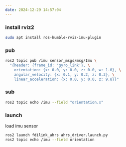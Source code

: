 ```yaml
---
date: 2024-12-29 14:57:04
---
```


### install rviz2

```bash
sudo apt install ros-humble-rviz-imu-plugin
```

### pub

```bash
ros2 topic pub /imu sensor_msgs/msg/Imu \
  "{header: {frame_id: 'gyro_link'}, \
    orientation: {x: 0.0, y: 0.0, z: 0.0, w: 1.0}, \
    angular_velocity: {x: 0.1, y: 0.2, z: 0.3}, \
    linear_acceleration: {x: 0.0, y: 0.0, z: 9.8}}"
```

### sub

```bash
ros2 topic echo /imu --field "orientation.x"
```

### launch

load imu sensor

```bash
ros2 launch fdilink_ahrs ahrs_driver.launch.py
ros2 topic echo /imu --field orientation
```
